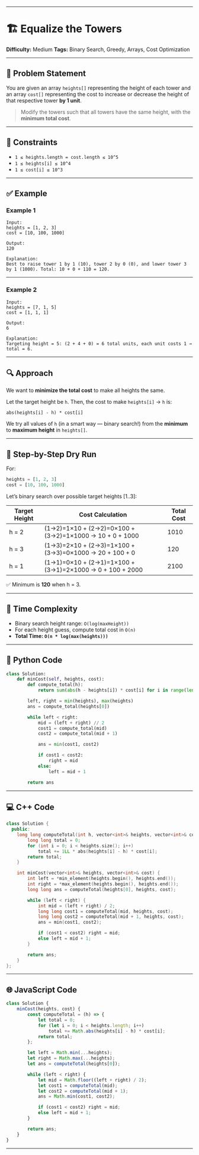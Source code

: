 
---

# 🏗️ Equalize the Towers

**Difficulty:** Medium
**Tags:** Binary Search, Greedy, Arrays, Cost Optimization

---

## 📘 Problem Statement

You are given an array `heights[]` representing the height of each tower and an array `cost[]` representing the cost to increase or decrease the height of that respective tower **by 1 unit**.

> Modify the towers such that all towers have the same height, with the **minimum total cost**.

---

## 🧮 Constraints

* `1 ≤ heights.length = cost.length ≤ 10^5`
* `1 ≤ heights[i] ≤ 10^4`
* `1 ≤ cost[i] ≤ 10^3`

---

## ✅ Example

### Example 1

```
Input:
heights = [1, 2, 3]
cost = [10, 100, 1000]

Output:
120

Explanation:
Best to raise tower 1 by 1 (10), tower 2 by 0 (0), and lower tower 3 by 1 (1000). Total: 10 + 0 + 110 = 120.
```

---

### Example 2

```
Input:
heights = [7, 1, 5]
cost = [1, 1, 1]

Output:
6

Explanation:
Targeting height = 5: (2 + 4 + 0) = 6 total units, each unit costs 1 → total = 6.
```

---

## 🔍 Approach

We want to **minimize the total cost** to make all heights the same.

Let the target height be `h`. Then, the cost to make `heights[i]` → `h` is:

```
abs(heights[i] - h) * cost[i]
```

We try all values of `h` (in a smart way — binary search!) from the **minimum** to **maximum height** in `heights[]`.

---

## 👣 Step-by-Step Dry Run

For:

```python
heights = [1, 2, 3]
cost = [10, 100, 1000]
```

Let’s binary search over possible target heights \[1..3]:

| Target Height | Cost Calculation                                         | Total Cost |
| ------------- | -------------------------------------------------------- | ---------- |
| h = 2         | (1→2)=1×10 + (2→2)=0×100 + (3→2)=1×1000 → 10 + 0 + 1000  | 1010       |
| h = 3         | (1→3)=2×10 + (2→3)=1×100 + (3→3)=0×1000 → 20 + 100 + 0   | 120        |
| h = 1         | (1→1)=0×10 + (2→1)=1×100 + (3→1)=2×1000 → 0 + 100 + 2000 | 2100       |

✅ Minimum is **120** when h = 3.

---

## 🧠 Time Complexity

* Binary search height range: `O(log(maxHeight))`
* For each height guess, compute total cost in `O(n)`
* **Total Time: `O(n * log(max(heights)))`**

---

## 🐍 Python Code

```python
class Solution:
    def minCost(self, heights, cost):
        def compute_total(h):
            return sum(abs(h - heights[i]) * cost[i] for i in range(len(heights)))

        left, right = min(heights), max(heights)
        ans = compute_total(heights[0])

        while left < right:
            mid = (left + right) // 2
            cost1 = compute_total(mid)
            cost2 = compute_total(mid + 1)

            ans = min(cost1, cost2)

            if cost1 < cost2:
                right = mid
            else:
                left = mid + 1

        return ans
```

---

## 💻 C++ Code

```cpp
class Solution {
  public:
    long long computeTotal(int h, vector<int>& heights, vector<int>& cost) {
        long long total = 0;
        for (int i = 0; i < heights.size(); i++)
            total += 1LL * abs(heights[i] - h) * cost[i];
        return total;
    }

    int minCost(vector<int>& heights, vector<int>& cost) {
        int left = *min_element(heights.begin(), heights.end());
        int right = *max_element(heights.begin(), heights.end());
        long long ans = computeTotal(heights[0], heights, cost);

        while (left < right) {
            int mid = (left + right) / 2;
            long long cost1 = computeTotal(mid, heights, cost);
            long long cost2 = computeTotal(mid + 1, heights, cost);
            ans = min(cost1, cost2);

            if (cost1 < cost2) right = mid;
            else left = mid + 1;
        }

        return ans;
    }
};
```

---

## 🌐 JavaScript Code

```javascript
class Solution {
    minCost(heights, cost) {
        const computeTotal = (h) => {
            let total = 0;
            for (let i = 0; i < heights.length; i++)
                total += Math.abs(heights[i] - h) * cost[i];
            return total;
        };

        let left = Math.min(...heights);
        let right = Math.max(...heights);
        let ans = computeTotal(heights[0]);

        while (left < right) {
            let mid = Math.floor((left + right) / 2);
            let cost1 = computeTotal(mid);
            let cost2 = computeTotal(mid + 1);
            ans = Math.min(cost1, cost2);

            if (cost1 < cost2) right = mid;
            else left = mid + 1;
        }

        return ans;
    }
}
```

---
